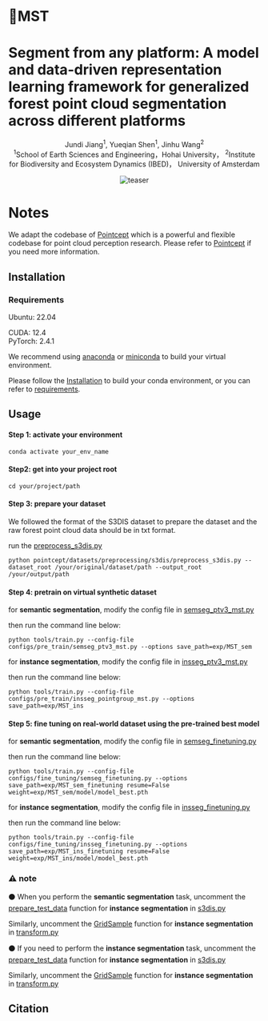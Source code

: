 # :deciduous_tree:MST

# Segment from any platform: A model and data-driven representation learning framework for generalized forest point cloud segmentation across different platforms
<div align="center">
Jundi Jiang</a><sup>1</sup>, Yueqian Shen</a><sup>1</sup>, Jinhu Wang</a><sup>2</sup>

<div align="center">
</a><sup>1</sup>School of Earth Sciences and Engineering，Hohai University， </a><sup>2</sup>Institute for Biodiversity and Ecosystem Dynamics (IBED)， University of Amsterdam

![teaser](./doc/MST.png)

<div align="left">

# Notes 	
<div align="left">
  
We adapt the codebase of [Pointcept](https://github.com/Pointcept/Pointcept) which  is a powerful and flexible codebase for point cloud perception research. Please refer to [Pointcept](https://github.com/Pointcept/Pointcept) if you need more information.

## Installation
### Requirements
<div align="left">
Ubuntu: 22.04  

CUDA: 12.4  
PyTorch: 2.4.1  

We recommend using [anaconda](https://www.anaconda.com/) or [miniconda](https://docs.anaconda.com/miniconda/) to build your virtual environment.

Please follow the [Installation](https://github.com/Pointcept/Pointcept/tree/main#installation) to build your conda environment, or you can refer to [requirements](./requirements.txt).

## Usage
#### Step 1: activate your environment
```
conda activate your_env_name
```
#### Step2: get into your project root
```
cd your/project/path
```
#### Step 3: prepare your dataset  
We followed the format of the S3DIS dataset to prepare the dataset and the raw forest point cloud data should be in txt format.   

run the [preprocess_s3dis.py](pointcept/datasets/preprocessing/s3dis/preprocess_s3dis.py)
```
python pointcept/datasets/preprocessing/s3dis/preprocess_s3dis.py --dataset_root /your/original/dataset/path --output_root /your/output/path
```
#### Step 4: pretrain on virtual synthetic dataset  
for **semantic segmentation**, modify the config file in [semseg_ptv3_mst.py](configs/pre_train/semseg_ptv3_mst.py)  

then run the command line below:
```
python tools/train.py --config-file configs/pre_train/semseg_ptv3_mst.py --options save_path=exp/MST_sem
```
for **instance segmentation**, modify the config file in [insseg_ptv3_mst.py](configs/pre_train/insseg_pointgroup_mst.py)  

then run the command line below:
```
python tools/train.py --config-file configs/pre_train/insseg_pointgroup_mst.py --options save_path=exp/MST_ins 
```

#### Step 5: fine tuning on real-world dataset using the pre-trained best model
for **semantic segmentation**, modify the config file in [semseg_finetuning.py](configs/fine_tuning/semseg_finetuning.py)  

then run the command line below:
```
python tools/train.py --config-file configs/fine_tuning/semseg_finetuning.py --options save_path=exp/MST_sem_finetuning resume=False weight=exp/MST_sem/model/model_best.pth
```
for **instance segmentation**, modify the config file in [insseg_finetuning.py](configs/fine_tuning/insseg_finetuning.py)   

then run the command line below:
```
python tools/train.py --config-file configs/fine_tuning/insseg_finetuning.py --options save_path=exp/MST_ins_finetuning resume=False weight=exp/MST_ins/model/model_best.pth
```

### :warning: note
 :black_circle: When you perform the **semantic segmentation** task, uncomment the [prepare_test_data](https://github.com/jdjiang312/MST/blob/9ed867e6f0699d790bdf7eb384f5cb04e2c93f4d/pointcept/datasets/s3dis.py#L148-L195) function for **instance segmentation** in [s3dis.py](pointcept/datasets/s3dis.py)  

Similarly, uncomment the [GridSample](https://github.com/jdjiang312/MST/blob/9ed867e6f0699d790bdf7eb384f5cb04e2c93f4d/pointcept/datasets/transform.py#L915-L1042) function for **instance segmentation** in [transform.py](pointcept/datasets/transform.py)  

 :black_circle: If you need to perform the **instance segmentation** task, uncomment the [prepare_test_data](https://github.com/jdjiang312/MST/blob/9ed867e6f0699d790bdf7eb384f5cb04e2c93f4d/pointcept/datasets/s3dis.py#L110-L143) function for **instance segmentation** in [s3dis.py](pointcept/datasets/s3dis.py)  

Similarly, uncomment the [GridSample](https://github.com/jdjiang312/MST/blob/9ed867e6f0699d790bdf7eb384f5cb04e2c93f4d/pointcept/datasets/transform.py#L771-L910) function for **instance segmentation** in [transform.py](pointcept/datasets/transform.py)  

## Citation
